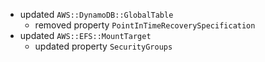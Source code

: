 - updated `AWS::DynamoDB::GlobalTable`
  - removed property `PointInTimeRecoverySpecification`
- updated `AWS::EFS::MountTarget`
  - updated property `SecurityGroups`
